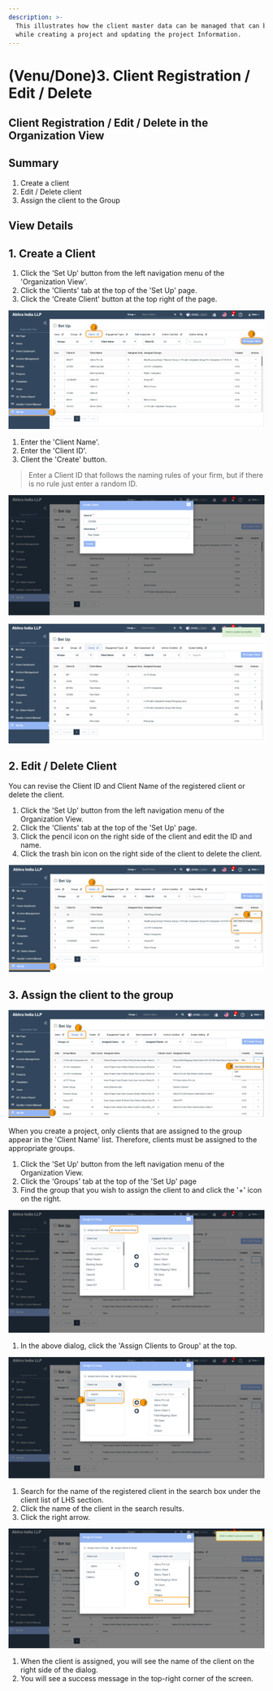 ```yaml
---
description: >-
  This illustrates how the client master data can be managed that can be used
  while creating a project and updating the project Information.
---
```


# \(Venu/Done\)3. Client Registration / Edit / Delete

## Client Registration / Edit / Delete in the Organization View

## Summary  

1. Create a client
2. Edit / Delete client
3. Assign the client to the Group

## View Details

## 1. Create a Client

1. Click the 'Set Up' button from the left navigation menu of the 'Organization View'.
2. Click the 'Clients' tab at the top of the 'Set Up' page.
3. Click the 'Create Client' button at the top right of the page.

![](../../../.gitbook/assets/set-up-clients%20%281%29.png)

1. Enter the 'Client Name'.
2. Enter the 'Client ID'.
3. Client the 'Create' button.

> Enter a Client ID that follows the naming rules of your firm, but if there is no rule just enter a random ID.

![](../../../.gitbook/assets/set-up-create-client.png)

![](../../../.gitbook/assets/set-up-create-client-success-message.png)

## 2. Edit / Delete Client 

You can revise the Client ID and Client Name of the registered client or delete the client. 

1. Click the 'Set Up' button from the left navigation menu of the Organization View.
2. Click the 'Clients' tab at the top of the 'Set Up' page.
3. Click the pencil icon on the right side of the client and edit the ID and name.
4. Click the trash bin icon on the right side of the client to delete the client.

![](../../../.gitbook/assets/set-up-create-client-success-message%20%281%29.png)

## 3. Assign the client to the group

![Organization View &amp;gt; Set Up &amp;gt; &apos;Groups&apos; tab ](../../../.gitbook/assets/set-up-groups.png)

When you create a project, only clients that are assigned to the group appear in the 'Client Name' list. Therefore, clients must be assigned to the appropriate groups.

1. Click the 'Set Up' button from the left navigation menu of the Organization View.
2. Click the 'Groups' tab at the top of the 'Set Up' page
3. Find the group that you wish to assign the client to and click the '+' icon on the right.

![Assign Users / Clients to Group shows up. ](../../../.gitbook/assets/set-up-groups-to-clients.png)

1. In the above dialog, click the 'Assign Clients to Group' at the top.

![Search for the name of the client you registered in the search box and assign it to the group.](../../../.gitbook/assets/set-up-groups-to-clients-assign.png)

1. Search for the name of the registered client in the search box under the client list of LHS section.
2. Click the name of the client in the search results.
3. Click the right arrow.

![You can see that the client is assigned to the group.](../../../.gitbook/assets/set-up-groups-to-clients-assign%20%281%29.png)

1. When the client is assigned, you will see the name of the client on the right side of the dialog.
2. You will see a success message in the top-right corner of the screen.



